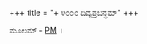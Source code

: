 +++
title = "+ ೪೦೦೦ ದಿವ್ಯಪ್ರಬನ್ಧಮ್"
+++

ಮೂಲಮ್ - [PM](https://www.projectmadurai.org/pmworks.html) ।
